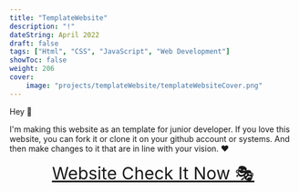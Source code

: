 ```yaml
---
title: "TemplateWebsite"
description: "!"
dateString: April 2022
draft: false
tags: ["Html", "CSS", "JavaScript", "Web Development"]
showToc: false
weight: 206
cover:
    image: "projects/templateWebsite/templateWebsiteCover.png"
--- 
```



 
Hey 🤼

I'm making this website as an template for junior developer. If you love this website, you can fork it or clone it on your github account or systems.
And then make changes to it that are in line with your vision. ❤



<p align="center">
  <a style="font-size:30px"  href="https://awwais.me/templateWebsite">
                                      Website Check It Now 🎭</a>

</p>
